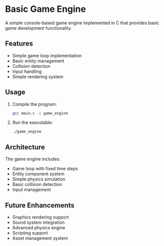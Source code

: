 # Basic Game Engine

A simple console-based game engine implemented in C that provides basic game development functionality.

## Features

- Simple game loop implementation
- Basic entity management
- Collision detection
- Input handling
- Simple rendering system

## Usage

1. Compile the program:
   ```bash
   gcc main.c -o game_engine
   ```

2. Run the executable:
   ```bash
   ./game_engine
   ```

## Architecture

The game engine includes:
- Game loop with fixed time steps
- Entity component system
- Simple physics simulation
- Basic collision detection
- Input management

## Future Enhancements

- Graphics rendering support
- Sound system integration
- Advanced physics engine
- Scripting support
- Asset management system
